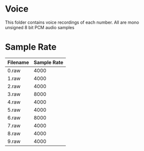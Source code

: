 # Voice

This folder contains voice recordings of each number. All are mono unsigned 8 bit PCM audio samples

# Sample Rate
| Filename | Sample Rate |
|----------|-------------|
| 0.raw    | 4000        |
| 1.raw    | 4000        |
| 2.raw    | 4000        |
| 3.raw    | 8000        |
| 4.raw    | 4000        |
| 5.raw    | 4000        |
| 6.raw    | 8000        |
| 7.raw    | 4000        |
| 8.raw    | 4000        |
| 9.raw    | 4000        |